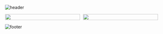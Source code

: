 ![header](https://capsule-render.vercel.app/api?type=waving&color=gradient&customColorList=9,16,13&section=header&text=Shaveen%20Balasooriya&desc=Software%20Engineer%20|%20System%20Architect%20|%20Solution%20Architect%20|%20%20Cybersecurity%20Enthusiast&descSize=15&descAlignY=94&animation=fadeIn&width=100%)

<div style="display: flex; flex-wrap: nowrap; gap: 10px; justify-content: center; align-items: center;">
  <a href="https://github.com/Shaveen-Balasooriya" style="flex: 1; min-width: 0;">
    <img width="100%" src="https://github-readme-stats.vercel.app/api?username=Shaveen-Balasooriya&show=prs_merged,prs_merged_percentage&show_icons=true&theme=ayu-mirage&hide_border=true&custom_title=My%20GitHub%20Stats" />
  </a>
  <a href="https://github.com/Shaveen-Balasooriya" style="flex: 1; min-width: 0;">
    <img width="100%" src="https://github-readme-stats.vercel.app/api/top-langs/?username=Shaveen-Balasooriya&size_weight=0.5&count_weight=0.5&layout=compact&theme=ayu-mirage&hide_border=true" />
  </a>
</div>

![footer](https://capsule-render.vercel.app/api?type=waving&color=gradient&customColorList=9,16,13&section=footer)
